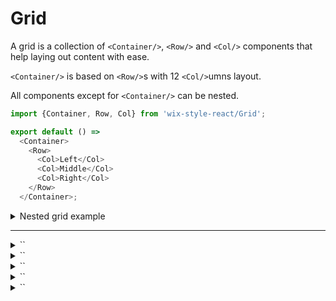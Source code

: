 # Grid

A grid is a collection of `<Container/>`, `<Row/>` and `<Col/>` components that help laying out
content with ease.

`<Container/>` is based on `<Row/>`s with 12 `<Col/>`umns layout.

All components except for `<Container/>` can be nested.

```js
import {Container, Row, Col} from 'wix-style-react/Grid';

export default () =>
  <Container>
    <Row>
      <Col>Left</Col>
      <Col>Middle</Col>
      <Col>Right</Col>
    </Row>
  </Container>;
```

<details>
  <summary>Nested grid example</summary>

  ```js
  import {Container, Row, Col} from 'wix-style-react/Grid';

  export default () =>
    <Container>
      <Row>
        <Col>Left</Col>

        <Col>
          <Row>
            <Col span={6}>Nested left</Col>
            <Col span={6}>Nested right</Col>
          </Row>
        </Col>

        <Col>Right</Col>
      </Row>
    </Container>;
  ```
</details>

---

<details>
  <summary>`<Container/>`</summary>

  Use as wrapper for main content. Only `<Row/>`s should be its children.

  By default it has `minWidth: 894px` and `maxWidth: 1254px`. Add `fluid` prop to remove those widths.

  `fluid` allows to use grid for any content, be it big (whole page layout) or small (form element layout, for example).

  | propName | propType | defaultValue | isRequired | description                                           |
  | ---      | ---      | ---          | ---        | ---                                                   |
  | children | node     | -            | -          | Should only be `<Row/>`s although any node is allowed |
  | fluid    | bool     | false        | -          | disable min/max width, use for smaller grids          |
</details>


<details>
  <summary>`<Row/>`</summary>

  Use as wrapper for columns. Only `<Col/>`s should be its children.

  One `<Row/>` should not have more than 12 `<Col/>`s.
</details>

<details>
  <summary>`<Col/>`</summary>

  Use for any content, works great with [`<Card/>`](https://wix-wix-style-react.surge.sh/?selectedKind=Common&selectedStory=Card&full=0&addons=0&stories=1&panelRight=0) as children.

  | propName               | propType | defaultValue | isRequired | description                                    |
  | ---                    | ---      | ---          | ---        | ---                                            |
  | rtl                    | bool     | -            | -          | Reverses the columns ordering                  |
  | stretchViewsVertically | bool     | -            | -          | Make all the views in that raw the same height |
</details>

<details>
  <summary>`<AutoAdjustedColumns/>`</summary>

  A row of columns with as many columns as children with the same width.
  Can be used for multiple (not more than 12) equal cards on the same row.
  If you want that the children will be the at the same height, 
  just add height: 100%; to them (if there isn't already).
  if its a card just add the stretchVertically prop.

  > Note that the span of each element will be `12 % {children.length}`, so in case of result greater than 0, you'll get incomplete line
</details>


<details>
  <summary>`<Col/>`</summary>

  A simple column according to the bootstrap docs

  | propName | propType | defaultValue | isRequired | description                       |
  | ---      | ---      | ---          | ---        | ---                               |
  | span     | number   | -            | +          | The columns span of this column   |
  | rtl      | bool     | -            | -          | Causing the column to float right |
</details>

